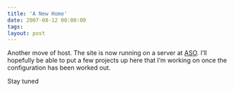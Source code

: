 ```yaml
---
title: 'A New Home'
date: 2007-08-12 00:00:00 
tags: 
layout: post
---
```

Another move of host. The site is now running on a server at [ASO](http://asmallorange.com/). I’ll hopefully be able to put a few projects up here that I’m working on once the configuration has been worked out.

Stay tuned


